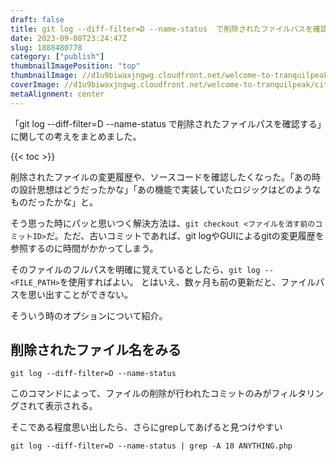 ```yaml
---
draft: false
title: git log --diff-filter=D --name-status  で削除されたファイルパスを確認する
date: 2023-09-08T23:24:47Z
slug: 1888480778
category: ["publish"]
thumbnailImagePosition: "top"
thumbnailImage: //d1u9biwaxjngwg.cloudfront.net/welcome-to-tranquilpeak/city-750.jpg
coverImage: //d1u9biwaxjngwg.cloudfront.net/welcome-to-tranquilpeak/city.jpg
metaAlignment: center
---
```

「git log --diff-filter=D --name-status  で削除されたファイルパスを確認する」に関しての考えをまとめました。
<!--more-->

{{< toc >}}

削除されたファイルの変更履歴や、ソースコードを確認したくなった。「あの時の設計思想はどうだったかな」「あの機能で実装していたロジックはどのようなものだったかな」と。

そう思った時にパッと思いつく解決方法は、`git checkout <ファイルを消す前のコミットID>`だ。ただ、古いコミットであれば、git logやGUIによるgitの変更履歴を参照するのに時間がかかってしまう。

そのファイルのフルパスを明確に覚えているとしたら、`git log -- <FILE_PATH>`を使用すればよい。
とはいえ、数ヶ月も前の更新だと、ファイルパスを思い出すことができない。


そういう時のオプションについて紹介。


## 削除されたファイル名をみる

`git log --diff-filter=D --name-status `


このコマンドによって、ファイルの削除が行われたコミットのみがフィルタリングされて表示される。

そこである程度思い出したら、さらにgrepしてあげると見つけやすい

`git log --diff-filter=D --name-status | grep -A 10 ANYTHING.php`
